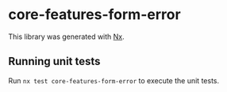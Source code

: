 # core-features-form-error

This library was generated with [Nx](https://nx.dev).

## Running unit tests

Run `nx test core-features-form-error` to execute the unit tests.
